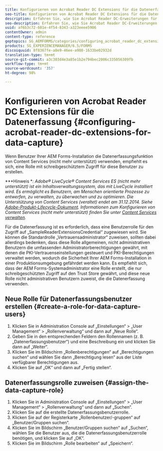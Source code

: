 ```yaml
---
title: Konfigurieren von Acrobat Reader DC Extensions für die Datenerfassung
seo-title: Konfigurieren von Acrobat Reader DC Extensions für die Datenerfassung
description: Erfahren Sie, wie Sie Acrobat Reader DC-Erweiterungen für Datenerfassung konfigurieren.
seo-description: Erfahren Sie, wie Sie Acrobat Reader DC-Erweiterungen für Datenerfassung konfigurieren.
uuid: af6b3c72-601e-4f54-8343-a323eeee5906
contentOwner: admin
content-type: reference
geptopics: SG_AEMFORMS/categories/configuring_acrobat_reader_dc_extensions
products: SG_EXPERIENCEMANAGER/6.5/FORMS
discoiquuid: 8f8367fe-a8e9-46ee-a980-1633be02932d
translation-type: tm+mt
source-git-commit: a3c303d4e3a85e1b2e794bec2006c335056309fb
workflow-type: tm+mt
source-wordcount: '357'
ht-degree: 98%

---
```



# Konfigurieren von Acrobat Reader DC Extensions für die Datenerfassung {#configuring-acrobat-reader-dc-extensions-for-data-capture}

Wenn Benutzer Ihrer AEM Forms-Installation die Datenerfassungsfunktion von Content Services (nicht mehr unterstützt) verwenden, empfiehlt es sich, eine Rolle mit schreibgeschütztem Zugriff für diese Benutzer zu erstellen.

***Hinweis **: Adobe® LiveCycle® Content Services ES (nicht mehr unterstützt) ist ein Inhaltsverwaltungssystem, das mit LiveCycle installiert wird. Es ermöglicht es Benutzern, am Menschen orientierte Prozesse zu entwerfen, zu verwalten, zu überwachen und zu optimieren. Die Unterstützung von Content Services (veraltet) endet am 31.12.2014. Siehe[ Adobe-Produkt-Lifecycle-Dokument](https://www.adobe.com/de/support/products/enterprise/eol/eol_matrix.html). Informationen zum Konfigurieren von Content Services (nicht mehr unterstützt) finden Sie unter [Content Services verwalten](https://help.adobe.com/en_US/livecycle/9.0/admin_contentservices.pdf).*

Für die Datenerfassung ist es erforderlich, dass eine Benutzerrolle für den Zugriff auf „SampleReaderExtensionsCredential“ zugewiesen wird. Sie können die Standardrolle „Vertrauensadministrator“ zuweisen, sollten dabei allerdings bedenken, dass diese Rolle allgemeinen, nicht administrativen Benutzern die umfassenden Administratorberechtigungen gewährt, mit denen die PKI-Vertrauenseinstellungen gesteuert und PKI-Berechtigungen verwaltet werden, wodurch die Sicherheit Ihrer AEM Forms-Installation in einer Produktionsumgebung gefährdet werden kann. Es empfiehlt sich, dass der AEM Forms-Systemadministrator eine Rolle erstellt, die nur schreibgeschützten Zugriff auf den Trust Store gewährt, und diese neue Rolle nicht administrativen Benutzern zuweist, die die Datenerfassung verwenden.

## Neue Rolle für Datenerfassungsbenutzer erstellen {#create-a-role-for-data-capture-users}

1. Klicken Sie in Administration Console auf „Einstellungen“ > „User Management“ > „Rollenverwaltung“ und dann auf „Neue Rolle“.
1. Geben Sie in den entsprechenden Feldern den Rollennamen (z. B. „Datenerfassungsbenutzer“) und eine Beschreibung ein und klicken Sie dann auf „Weiter“.
1. Klicken Sie im Bildschirm „Rollenberechtigungen“ auf „Berechtigungen suchen“ und wählen Sie dann „Berechtigung lesen“ aus der Liste verfügbarer Berechtigungen aus.
1. Klicken Sie auf „OK“ und dann auf „Fertig stellen“.

## Datenerfassungsrolle zuweisen  {#assign-the-data-capture-role}

1. Klicken Sie in Administration Console auf „Einstellungen“ > „User Management“ > „Rollenverwaltung“ und dann auf „Suchen“.
1. Klicken Sie auf die erstellte Datenerfassungsbenutzerrolle.
1. Klicken Sie auf der Registerkarte „Rollenbenutzer/-gruppen“ auf „Benutzer/Gruppen suchen“.
1. Klicken Sie im Bildschirm „Benutzer/Gruppen suchen“ auf „Suchen“, wählen Sie die Benutzer aus, die die Datenerfassungsbenutzerrolle benötigen, und klicken Sie auf „OK“.
1. Klicken Sie im Bildschirm „Rolle bearbeiten“ auf „Speichern“.

